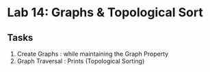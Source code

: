 # Lab 14: Graphs & Topological Sort

## Tasks
1. Create Graphs : while maintaining the Graph Property
2. Graph Traversal : Prints (Topological Sorting)